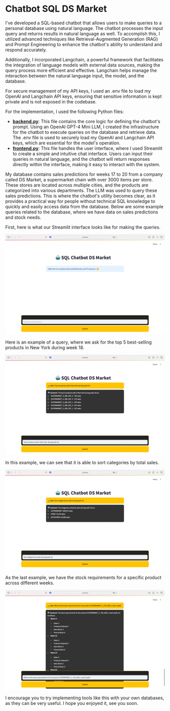 # Chatbot SQL DS Market
I've developed a SQL-based chatbot that allows users to make queries to a personal database using natural language. The chatbot processes the input query and returns results in natural language as well. To accomplish this, I utilized advanced techniques like Retrieval-Augmented Generation (RAG) and Prompt Engineering to enhance the chatbot's ability to understand and respond accurately.

Additionally, I incorporated Langchain, a powerful framework that facilitates the integration of language models with external data sources, making the query process more efficient and effective. Langchain helps manage the interaction between the natural language input, the model, and the database.

For secure management of my API keys, I used an .env file to load my OpenAI and Langchain API keys, ensuring that sensitive information is kept private and is not exposed in the codebase.

For the implementation, I used the following Python files:

- **[backend.py](https://github.com/cuaudrup/Chatbot_SQL/blob/main/backend.py)**: This file contains the core logic for defining the chatbot's prompt. Using an OpenAI GPT-4 Mini LLM, I created the infrastructure for the chatbot to execute queries on the database and retrieve data. The .env file is used to securely load my OpenAI and Langchain API keys, which are essential for the model's operation.
- **[frontend.py](https://github.com/tu_usuario/cuaudrup/Chatbot_SQL/main/frontend.py)**: This file handles the user interface, where I used Streamlit to create a simple and intuitive chat interface. Users can input their queries in natural language, and the chatbot will return responses directly within the interface, making it easy to interact with the system.

My database contains sales predictions for weeks 17 to 20 from a company called DS Market, a supermarket chain with over 3000 items per store. These stores are located across multiple cities, and the products are categorized into various departments. The LLM was used to query these sales predictions. This is where the chatbot's utility becomes clear, as it provides a practical way for people without technical SQL knowledge to quickly and easily access data from the database. Below are some example queries related to the database, where we have data on sales predictions and stock needs.

First, here is what our Streamlit interface looks like for making the queries.

<div style="text-align: center;">
    <img src="https://github.com/cuaudrup/Chatbot_SQL/blob/main/images/Captura%20de%20pantalla%202025-01-12%20a%20las%2016.39.19.png" alt="Logo DS Market" />
</div>

Here is an example of a query, where we ask for the top 5 best-selling products in New York during week 18.

<div style="text-align: center;">
    <img src="https://github.com/cuaudrup/Chatbot_SQL/blob/main/images/Captura%20de%20pantalla%202025-01-12%20a%20las%2016.41.55.png" alt="Logo DS Market" />
</div>

In this example, we can see that it is able to sort categories by total sales.

<div style="text-align: center;">
    <img src="https://github.com/cuaudrup/Chatbot_SQL/blob/main/images/Captura%20de%20pantalla%202025-01-12%20a%20las%2016.48.16.png" alt="Logo DS Market" />
</div>

As the last example, we have the stock requirements for a specific product across different weeks.

<div style="text-align: center;">
    <img src="https://github.com/cuaudrup/Chatbot_SQL/blob/main/images/Captura%20de%20pantalla%202025-01-12%20a%20las%2016.55.16.png" alt="Logo DS Market" />
</div>

I encourage you to try implementing tools like this with your own databases, as they can be very useful. I hope you enjoyed it, see you soon.
